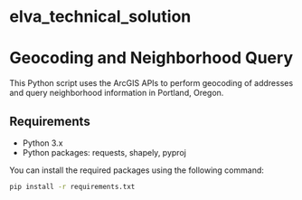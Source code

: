# elva_technical_solution

# Geocoding and Neighborhood Query

This Python script uses the ArcGIS APIs to perform geocoding of addresses and query neighborhood information in Portland, Oregon.

## Requirements

- Python 3.x
- Python packages: requests, shapely, pyproj

You can install the required packages using the following command:

```bash
pip install -r requirements.txt
